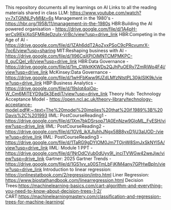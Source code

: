 This repository documents all my learnings on AI
Links to all the reading materials shared in class
     LLM: https://www.youtube.com/watch?v=7xTGNNLPyMI&t=6s
     Management in the 1980's - https://hbr.org/1958/11/management-in-the-1980s
     HBR:Building the AI powered organisation -  https://drive.google.com/file/d/1A4pH-wrCs9lEkiXpSFMRdeDzulx-VrBc/view?usp=drive_link
     HBR:Competing in the Age of AI - https://drive.google.com/file/d/1ZAh6ddT2AoZyxPSoC9cPRcvumrX-7oc6/view?usp=sharing
     MIT:Reshaping business with AI - https://drive.google.com/file/d/1l96CqXPIOiMNTCMPMKPC-8_guCQel_v8/view?usp=drive_link
     HBR:Data Governance - https://drive.google.com/file/d/1m_CWktKKWDs2QJhPuOERy7ZmRjWo4F4j/view?usp=drive_link
     McKinsey:Data Governance - https://drive.google.com/file/d/1wHFbKww9fJZdLMfzNtstPL30jklSlK9k/view?usp=drive_link
     HBP:Business Analytics - https://drive.google.com/file/d/19sIqt4qiOp-W_Cm6MjTEYD9aSk3EediT/view?usp=drive_link
     Theory Hub: Technology Acceptance Model - https://open.ncl.ac.uk/theory-library/technology-acceptance-model.pdf#:~:text=The%20model%20implies%20that%20if,1989%3B%20Davis%2C%201993
     IIML: PostCourseReading1 - https://drive.google.com/file/d/1Xm7bkDSrsop71A0EnNzw9GloML_FyESH/view?usp=drive_link
     IIML: PostCourseReading2 - https://drive.google.com/file/d/1GV6_ikXJluhhJNgx58B8yxD1jU3aUOD-/view?usp=drive_link
     IIML: PostCourseReading3 - https://drive.google.com/file/d/1TaRG9gDYIOM0Jm7TOjnW8SmJxSkNYl5A/view?usp=drive_link
     IIML: Module 1 PPT - https://drive.google.com/file/d/1NrDdCVub0dUyy9l_jnciTVWGw42weJjw/view?usp=drive_link
     Gartner: 2025 Gartner Trends - https://drive.google.com/file/d/1GS1vv_s00STmLbFjKlM4any7GPHwBpIn/view?usp=drive_link
     Introduction to linear regression: https://onlinestatbook.com/2/regression/intro.html
     Liner Regression: https://www.biostathandbook.com/linearregression.html
     Decision Trees:https://machinelearning-basics.com/cart-algorithm-and-everything-you-need-to-know-about-decision-trees-1-2/
     CART:https://machinelearningmastery.com/classification-and-regression-trees-for-machine-learning/
    
